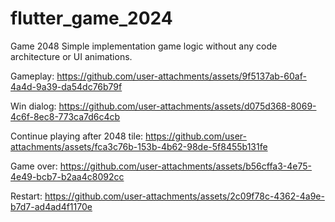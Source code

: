 # flutter_game_2024
Game 2048 
Simple implementation game logic without any code architecture or UI animations.

Gameplay:
https://github.com/user-attachments/assets/9f5137ab-60af-4a4d-9a39-da54dc76b79f

Win dialog:
https://github.com/user-attachments/assets/d075d368-8069-4c6f-8ec8-773ca7d6c4cb

Continue playing after 2048 tile:
https://github.com/user-attachments/assets/fca3c76b-153b-4b62-98de-5f8455b131fe

Game over:
https://github.com/user-attachments/assets/b56cffa3-4e75-4e49-bcb7-b2aa4c8092cc

Restart:
https://github.com/user-attachments/assets/2c09f78c-4362-4a9e-b7d7-ad4ad4f1170e

